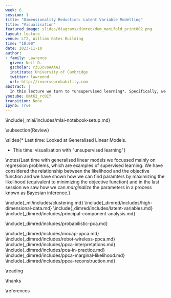 ```yaml
---
week: 6
session: 1
title: "Dimensionality Reduction: Latent Variable Modelling"
title: "Visualisation"
featured_image: slides/diagrams/dimred/dem_manifold_print002.png
layout: lecture
venue: LT2, William Gates Building
time: "10:00"
date: 2023-11-10
author:
- family: Lawrence
  given: Neil D.
  gscholar: r3SJcvoAAAAJ
  institute: University of Cambridge
  twitter: lawrennd
  url: http://inverseprobability.com
abstract: |
  In this lecture we turn to *unsupervised learning*. Specifically, we introduce the idea of a latent variable model. Latent variable models are a probabilistic perspective on unsupervised learning which lead to dimensionality reduction algorithms. 
youtube: 0mtK2_rc0IY
transition: None
ipynb: True
---
```


\include{_mlai/includes/mlai-notebook-setup.md}

\subsection{Review}

\slides{* Last time: Looked at Generalised Linear Models.
* This time: visualisation with "unsupervised learning"}

\notes{Last time with generalised linear models we focussed mainly on regression
problems, which are examples of supervised learning. We have considered the
relationship between the likelihood and the objective function and we have shown
how we can find paramters by maximizing the likelihood (equivalent to minimizing
the objective function) and in the last session we saw how we can *marginalize*
the parameters in a process known as Bayesian inference.}


\include{_ml/includes/clustering.md}
\include{_dimred/includes/high-dimensional-data.md}
\include{_dimred/includes/latent-variables.md}
\include{_dimred/includes/principal-component-analysis.md}

\include{_dimred/includes/probabilistic-pca.md}

\include{_dimred/includes/mocap-ppca.md}
\include{_dimred/includes/robot-wireless-ppca.md}
\include{_dimred/includes/ppca-interpretations.md}
\include{_dimred/includes/pca-in-practice.md}
\include{_dimred/includes/ppca-marginal-likelihood.md}
\include{_dimred/includes/ppca-reconstruction.md}

\reading

\thanks

\references
